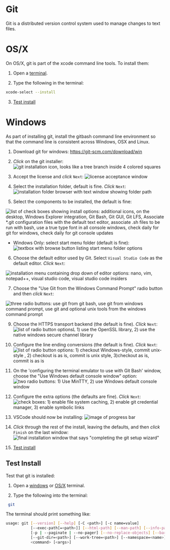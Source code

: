 # Git
Git is a distributed version control system used to manage changes to text files. 

# OS/X

On OS/X, git is part of the xcode command line tools. To install them:

1. Open a [terminal](osx_terminal).

2. Type the following in the terminal:
```bash
xcode-select --install
```
3. [Test install](#test-install)

# Windows
As part of installing git, install the gitbash command line environment so that the command line is consistent across Windows, OSX and Linux.

1. Download git for windows:
https://git-scm.com/download/win

2. *Click* on the git installer:
![git installation icon, looks like a tree branch inside 4 colored squares](../images/windows/git/git00.png)

3. Accept the license and *click* `Next`:
 ![license acceptance window](../images/windows/git/git01.png)

4. Select the installation folder, default is fine. *Click* `Next`:
![installation folder browser with text window showing folder path](../images/windows/git/git02.png)

5. Select the components to be installed, the default is fine: 

![list of check boxes showing install options: additional icons, on the desktop, Windows Explorer integration, Git Bash, Git GUI, Git LFS, Associate *.git configuration files with the default text editor, associate .sh files to be run with bash,  use a true type font in all console windows, check daily for git for windows, check daily for git console updates](../images/windows/git/git03.png)

- Windows Only: select start menu folder (default is fine):
![textbox with browse button listing start menu folder options](../images/windows/git/git04.png)

6. Choose the default editor used by Git. Select `Visual Studio Code` as the default editor. *Click* `Next`:

![installation menu containing drop down of editor options: nano, vim, notepad++, visual studio code, visual studio code insiders](../images/windows/git/git06.png)

7. Choose the "Use Git from the Windows Command Prompt" radio button and then *click* `Next`:

![three radio buttons: use git from git bash, use git from windows command prompt, use git and optional unix tools from the windows command prompt](../images/windows/git/git07.png) 

9. Choose the HTTPS transport backend (the default is fine). *Click* `Next`: ![list of radio button optionsL 1) use the OpenSSL library, 2) use the native windows secure channel library](../images/windows/git/git08.png)

10. Configure the line ending conversions (the default is fine). *Click* `Next`:![list of radio button options: 1) checkout Windows-style, commit unix-style , 2) checkout is as is, commit is unix style, 3)checkout as is, commit is as is](../images/windows/git/git09.png)

11. On the 'configuring the terminal emulator to use with Git Bash' window, choose the "Use Windows default console window" option:
![two radio buttons: 1) Use MinTTY, 2) use Windows default console window](../images/windows/git/git10.png)

12. Configure the extra options (the defaults are fine). *Click* `Next`:
![check boxes: 1) enable file system caching, 2) enable git credential manager, 3) enable symbolic links](../images/windows/git/git11.png)

13. VSCode should now be installing: ![image of progress bar](../images/windows/git/git12.png)

14. *Click* through the rest of the install, leaving the defaults, and then *click* `Finish` on the last window: 
![final installation window that says "completing the git setup wizard"](../images/windows/git/git13.png)

14. [Test install](#test-install)

## Test Install

Test that git is installed:

1. Open a [windows](windows_terminal.md) or [OS/X](osx_terminal.md) terminal. 

2. Type the following into the terminal:
```bash
 git
 ```

The terminal should print something like:

```bash
usage: git [--version] [--help] [-C <path>] [-c name=value]
           [--exec-path[=<path>]] [--html-path] [--man-path] [--info-path]
           [-p | --paginate | --no-pager] [--no-replace-objects] [--bare]
           [--git-dir=<path>] [--work-tree=<path>] [--namespace=<name>]
           <command> [<args>]


```
